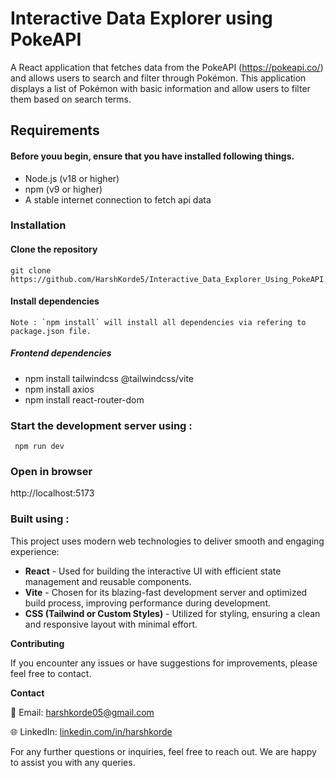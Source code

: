 
# Interactive Data Explorer using PokeAPI

A React application that fetches data from the PokeAPI (https://pokeapi.co/) and allows users to search and filter through Pokémon. This application displays a list of Pokémon with basic information and allow users to filter them based on search terms.

 
## Requirements

#### Before youu begin, ensure that you have installed following things.

- Node.js (v18 or higher)
- npm (v9 or higher)
- A stable internet connection to fetch api data

### Installation

#### Clone the repository

    git clone https://github.com/HarshKorde5/Interactive_Data_Explorer_Using_PokeAPI.git

#### Install dependencies

    Note : `npm install` will install all dependencies via refering to package.json file.

##### Frontend dependencies
- npm install tailwindcss @tailwindcss/vite
- npm install axios
- npm install react-router-dom

### Start the development server using :

```
 npm run dev
```

### Open in browser

http://localhost:5173

### Built using :

This project uses modern web technologies to deliver smooth and engaging experience:

- **React** - Used for building the interactive UI with efficient state management and reusable components.
- **Vite** - Chosen for its blazing-fast development server and optimized build process, improving performance during development.
-  **CSS (Tailwind or Custom Styles)** - Utilized for styling, ensuring a clean and responsive layout with minimal effort.

**Contributing**

If you encounter any issues or have suggestions for improvements, please feel free to contact.



**Contact**

📧 Email: harshkorde05@gmail.com 

🌐 LinkedIn: [linkedin.com/in/harshkorde](https://www.linkedin.com/in/harshkorde)

For any further questions or inquiries, feel free to reach out. We are happy to assist you with any queries.